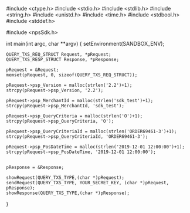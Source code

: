 #include <ctype.h>
#include <stdio.h>
#include <stdlib.h>
#include <string.h>
#include <unistd.h>
#include <time.h>
#include <stdbool.h>
#include <stddef.h>

#include <npsSdk.h>

int main(int argc, char **argv) {
    setEnvironment(SANDBOX_ENV);

    QUERY_TXS_REQ_STRUCT Request, *pRequest;
    QUERY_TXS_RESP_STRUCT Response, *pResponse;

    pRequest = &Request;
    memset(pRequest, 0, sizeof(QUERY_TXS_REQ_STRUCT));

    pRequest->psp_Version = malloc(strlen('2.2')+1);
    strcpy(pRequest->psp_Version, '2.2');

    pRequest->psp_MerchantId = malloc(strlen('sdk_test')+1);
    strcpy(pRequest->psp_MerchantId, 'sdk_test');

    pRequest->psp_QueryCriteria = malloc(strlen('O')+1);
    strcpy(pRequest->psp_QueryCriteria, 'O');

    pRequest->psp_QueryCriteriaId = malloc(strlen('ORDER69461-3')+1);
    strcpy(pRequest->psp_QueryCriteriaId, 'ORDER69461-3');

    pRequest->psp_PosDateTime = malloc(strlen('2019-12-01 12:00:00')+1);
    strcpy(pRequest->psp_PosDateTime, '2019-12-01 12:00:00');


    pResponse = &Response;

    showRequest(QUERY_TXS_TYPE,(char *)pRequest);
    sendRequest(QUERY_TXS_TYPE, YOUR_SECRET_KEY, (char *)pRequest, pResponse);
    showResponse(QUERY_TXS_TYPE,(char *)pResponse);
}
